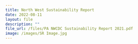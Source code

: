 ```yaml
---
title: North West Sustainability Report
date: 2022-08-11
layout: file
description: ""
file_url: /files/PA NWCDC Sustainability Report 2021.pdf
image: /images/SR Image.jpg
---
```




